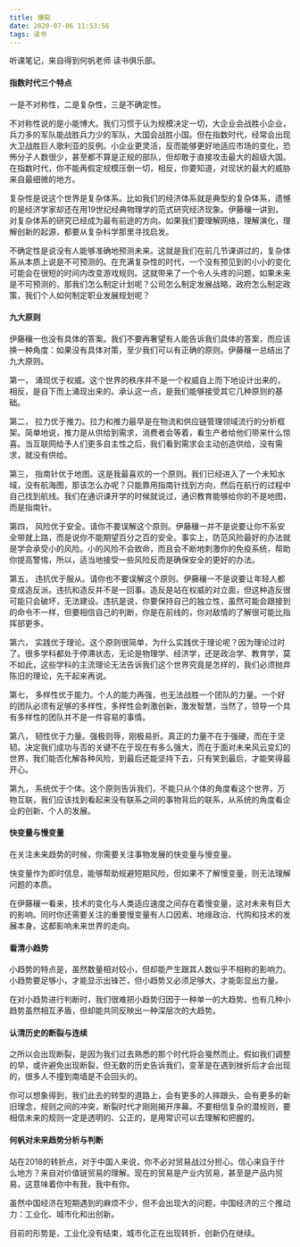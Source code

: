 ```yaml
---
title: 爆裂
date: 2020-07-06 11:53:56
tags: 读书
---
```


听课笔记，来自得到何帆老师 读书俱乐部。 

#### 指数时代三个特点
一是不对称性，二是复杂性，三是不确定性。

不对称性说的是小能博大。我们习惯于认为规模决定一切，大企业会战胜小企业，兵力多的军队能战胜兵力少的军队，大国会战胜小国。但在指数时代，经常会出现大卫战胜巨人歌利亚的反例。小企业更灵活，反而能够更好地适应市场的变化，恐怖分子人数很少，甚至都不算是正规的部队，但却敢于直接攻击最大的超级大国。在指数时代，你不能再假定规模压倒一切，相反，你要知道，对现状的最大的威胁来自最细微的地方。

复杂性是说这个世界是复杂体系。比如我们的经济体系就是典型的复杂体系，遗憾的是经济学家却还在用19世纪经典物理学的范式研究经济现象。伊藤穰一讲到，对复杂体系的研究已经成为最有前途的方向。如果我们要理解网络，理解演化，理解创新的起源，都要从复杂科学那里寻找启发。

不确定性是说没有人能够准确地预测未来。这就是我们在前几节课讲过的，复杂体系从本质上说是不可预测的。在充满复杂性的时代，一个没有预见到的小小的变化可能会在很短的时间内改变游戏规则。这就带来了一个令人头疼的问题，如果未来是不可预测的，那我们怎么制定计划呢？公司怎么制定发展战略，政府怎么制定政策，我们个人如何制定职业发展规划呢？

#### 九大原则
伊藤穰一也没有具体的答案。我们不要再奢望有人能告诉我们具体的答案，而应该换一种角度：如果没有具体对策，至少我们可以有正确的原则。伊藤穰一总结出了九大原则。

第一， 涌现优于权威。这个世界的秩序并不是一个权威自上而下地设计出来的，相反，是自下而上涌现出来的。承认这一点，是我们能够接受其它几种原则的基础。

第二， 拉力优于推力。拉力和推力最早是在物流和供应链管理领域流行的分析框架。简单地说，推力是从供给到需求，消费者会等着，看生产者给他们带来什么惊喜。当互联网给予人们更多自主性之后，我们看到需求会主动创造供给，没有需求，就没有供给。

第三， 指南针优于地图。这是我最喜欢的一个原则。我们已经进入了一个未知水域，没有航海图，那该怎么办呢？只能靠用指南针找到方向，然后在航行的过程中自己找到航线。我们在通识课开学的时候就说过，通识教育能够给你的不是地图，而是指南针。

第四， 风险优于安全。请你不要误解这个原则。伊藤穰一并不是说要让你不系安全带就上路，而是说你不能期望百分之百的安全。事实上，防范风险最好的办法就是学会承受小的风险。小的风险不会致命，而且会不断地刺激你的免疫系统，帮助你提高警惕，所以，适当地接受一些风险反而是确保安全的更好的办法。

第五， 违抗优于服从。请你也不要误解这个原则。伊藤穰一不是说要让年轻人都变成造反派。违抗和造反并不是一回事。造反是站在权威的对立面，但这种造反很可能只会破坏，无法建设。违抗是说，你要保持自己的独立性，虽然可能会跟接到的命令不一样，但要相信自己的判断，你是在前线的，你对敌情的了解很可能比指挥部更多。

第六， 实践优于理论。这个原则很简单，为什么实践优于理论呢？因为理论过时了。很多学科都处于停滞状态，无论是物理学、经济学，还是政治学、教育学，莫不如此，这些学科的主流理论无法告诉我们这个世界究竟是怎样的，我们必须抛弃陈旧的理论，先干起来再说。

第七， 多样性优于能力。个人的能力再强，也无法战胜一个团队的力量。一个好的团队必须有足够的多样性，多样性会刺激创新，激发智慧，当然了，领导一个具有多样性的团队并不是一件容易的事情。

第八， 韧性优于力量。强极则辱，刚极易折。真正的力量不在于强硬，而在于坚韧。决定我们成功与否的关键不在于现在有多么强大，而在于面对未来风云变幻的世界，我们能否化解各种风险，到最后还能坚持下去，只有笑到最后，才能笑得最开心。

第九， 系统优于个体。这个原则告诉我们，不能只从个体的角度看这个世界，万物互联，我们应该找到看起来没有联系之间的事物背后的联系，从系统的角度看企业的创新、个人的发展。

#### 快变量与慢变量
在关注未来趋势的时候，你需要关注事物发展的快变量与慢变量。

快变量作为即时信息，能够帮助规避短期风险，但如果不了解慢变量，则无法理解问题的本质。

在伊藤穰一看来，技术的变化与人类适应速度之间存在着慢变量，这对未来有巨大的影响。同时你还需要关注的重要慢变量有人口因素、地缘政治、代购和技术的发展本身。这都影响未来世界的走向。

#### 看清小趋势
小趋势的特点是，虽然数量相对较小，但却能产生跟其人数似乎不相称的影响力。小趋势要足够小，才能显示出锋芒，但小趋势又必须足够大，才能彰显出力量。

在对小趋势进行判断时，我们很难把小趋势归因于一种单一的大趋势。也有几种小趋势虽然相互矛盾，但却能共同反映出一种深层次的大趋势。

#### 认清历史的断裂与连续
之所以会出现断裂，是因为我们过去熟悉的那个时代将会戛然而止。假如我们调整的早，或许避免出现断裂，但无数的历史告诉我们，变革是在遇到挫折后才会出现的，很多人不撞到南墙是不会回头的。

你可以想象得到，我们此去的转型的道路上，会有更多的人摔跟头，会有更多的新旧理念，规则之间的冲突，断裂时代才刚刚揭开序幕。不要相信复杂的潜规则，要相信未来的规则一定是透明的、公正的，是用常识可以去理解和把握的。

#### 何帆对未来趋势分析与判断
站在2018的转折点，对于中国人来说，你不必对贸易战过分担心。信心来自于什么地方？来自对价值链贸易的理解。现在的贸易是产业内贸易，甚至是产品内贸易，这意味着你中有我，我中有你。

虽然中国经济在短期遇到的麻烦不少，但不会出现大的问题，中国经济的三个推动力：工业化、城市化和出创新。

目前的形势是，工业化没有结束，城市化正在出现转折，创新仍在继续。
